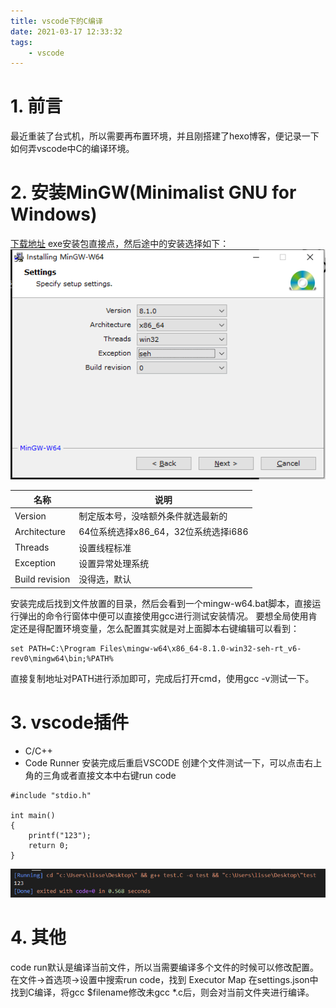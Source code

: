 ```yaml
---
title: vscode下的C编译
date: 2021-03-17 12:33:32
tags:
    - vscode
---
```


# 1. 前言

最近重装了台式机，所以需要再布置环境，并且刚搭建了hexo博客，便记录一下如何弄vscode中C的编译环境。

<!-- more -->

# 2. 安装MinGW(Minimalist GNU for Windows)
[下载地址](https://sourceforge.net/projects/mingw-w64/)
exe安装包直接点，然后途中的安装选择如下：
![](vscode下的C编译/p_1.png)

|名称|说明|
|---|---|
|Version|制定版本号，没啥额外条件就选最新的|
|Architecture|64位系统选择x86_64，32位系统选择i686|
|Threads|设置线程标准|
|Exception|设置异常处理系统|
|Build revision|没得选，默认|
安装完成后找到文件放置的目录，然后会看到一个mingw-w64.bat脚本，直接运行弹出的命令行窗体中便可以直接使用gcc进行测试安装情况。
要想全局使用肯定还是得配置环境变量，怎么配置其实就是对上面脚本右键编辑可以看到：
```
set PATH=C:\Program Files\mingw-w64\x86_64-8.1.0-win32-seh-rt_v6-rev0\mingw64\bin;%PATH%
```
直接复制地址对PATH进行添加即可，完成后打开cmd，使用gcc -v测试一下。

# 3. vscode插件

* C/C++
* Code Runner
安装完成后重启VSCODE
创建个文件测试一下，可以点击右上角的三角或者直接文本中右键run code
```
#include "stdio.h"

int main()
{
    printf("123");
    return 0;
}
```
![](vscode下的C编译/p_2.png)

# 4. 其他
code run默认是编译当前文件，所以当需要编译多个文件的时候可以修改配置。
在文件->首选项->设置中搜索run code，找到 Executor Map 在settings.json中找到C编译，将gcc $filename修改未gcc *.c后，则会对当前文件夹进行编译。